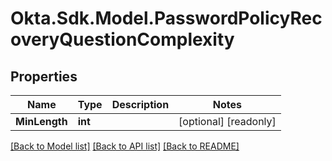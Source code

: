# Okta.Sdk.Model.PasswordPolicyRecoveryQuestionComplexity

## Properties

Name | Type | Description | Notes
------------ | ------------- | ------------- | -------------
**MinLength** | **int** |  | [optional] [readonly] 

[[Back to Model list]](../README.md#documentation-for-models) [[Back to API list]](../README.md#documentation-for-api-endpoints) [[Back to README]](../README.md)

